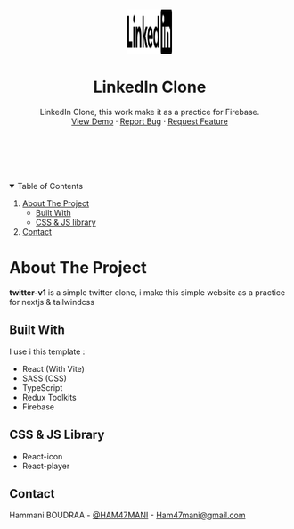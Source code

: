 <!--
 * Template Name      : LinkedIn
 * Template Version   : V 1.0.0
 * Template Url       : .....................
 * Language           : React with TypeScript
 * Contact Me : Skaype   :- Boudraa.Hammani
 *				      Facebook :- Ham mani
 *				      Email    :- Ham47mani@gmail.com
-->



<!-- PROJECT LOGO -->
<br />
<p align="center">
  <a href="https://ham47mani.github.io/linkedin-clone/">
    <img src="public/imgs/linkedIn-home.svg" alt="Logo" width="80" height="80">
  </a>

  <h1 align="center">LinkedIn Clone</h1>

  <p align="center">
    LinkedIn Clone, this work  make it as a practice for Firebase.
    <br />
    <a href="https://hb-linkedin-clone.vercel.app/">View Demo</a>
    ·
    <a href="https://github.com/Ham47Mani/linkedin-clone/issues">Report Bug</a>
    ·
    <a href="https://github.com/Ham47Mani/linkedin-clone/issues">Request Feature</a>
  </p>
</p>

<br />
<br />


<br />
<br />
<br />

<!-- TABLE OF CONTENTS -->
<details open="open">
  <summary>Table of Contents</summary>
  <ol>
    <li>
      <a href="#about-the-project">About The Project</a>
      <ul>
        <li><a href="#built-with">Built With</a></li>
        <li><a href="#CSS & JS Library">CSS & JS library</a></li>
      </ul>
    </li>
    <li><a href="#contact">Contact</a></li>
  </ol>
</details>



<!-- ABOUT THE PROJECT -->
# About The Project


<b>twitter-v1</b> is a simple twitter clone, i make this simple website as a practice for nextjs & tailwindcss

## Built With

I use i this template :

* React (With Vite)
* SASS (CSS)
* TypeScript
* Redux Toolkits
* Firebase

## CSS & JS Library
* React-icon
* React-player

<!-- CONTACT -->
## Contact

Hammani BOUDRAA - [@HAM47MANI](https://twitter.com/Ham7Mani) - Ham47mani@gmail.com
